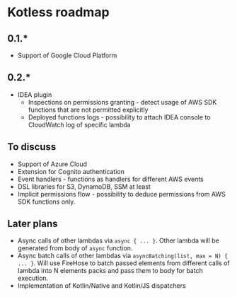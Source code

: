 # Kotless roadmap

## 0.1.*

* Support of Google Cloud Platform

## 0.2.*

* IDEA plugin
    * Inspections on permissions granting - detect usage of AWS SDK functions that are not permitted
      explicitly
    * Deployed functions logs - possibility to attach IDEA console to CloudWatch log of specific
      lambda

## To discuss

* Support of Azure Cloud
* Extension for Cognito authentication
* Event handlers - functions as handlers for different AWS events
* DSL libraries for S3, DynamoDB, SSM at least
* Implicit permissions flow - possibility to deduce permissions from AWS SDK functions only.

## Later plans

* Async calls of other lambdas via `async { ... }`. Other lambda will be generated from body
  of `async` function.
* Async batch calls of other lambdas via `asyncBatching(list, max = N) { ... }`. Will use FireHose
  to batch passed elements from different calls of lambda into N elements packs and pass them to
  body for batch execution.
* Implementation of Kotlin/Native and Kotlin/JS dispatchers
